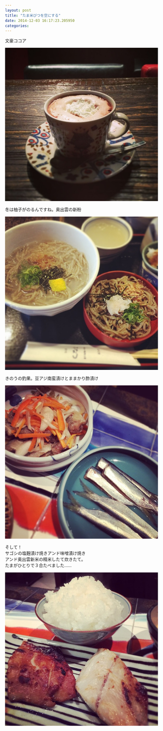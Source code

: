 ```yaml
---
layout: post
title: "たま米びつを空にする"
date: 2014-12-03 16:17:23.205950
categories: 
---
```


文豪ココア

![文豪ココア](/assets/images/201411/10809551_296957857182039_1693144779_n.jpg)

冬は柚子がのるんですね。奥出雲の新粉

![冬は柚子がのるんですね。奥出雲の新粉](/assets/images/201411/10808690_184836801686934_731456291_n.jpg)

きのうの釣果。豆アジ南蛮漬けとままかり酢漬け

![きのうの釣果。豆アジ南蛮漬けとままかり酢漬け](/assets/images/201411/10817970_372968779546739_701456695_n.jpg)

そして！  
サゴシの塩麹漬け焼きアンド味噌漬け焼き  
アンド奥出雲新米の精米したて炊きたて。  
たまがひとりで３合たべました……

![そして！](/assets/images/201411/10808589_1511742805752351_1564110120_n.jpg)


